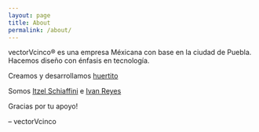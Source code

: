```yaml
---
layout: page
title: About
permalink: /about/
---
```


vectorVcinco® es una empresa Méxicana con base en la ciudad de Puebla. Hacemos diseño
con énfasis en tecnología.


Creamos y desarrollamos [huertito](http://huertito.com)


Somos [Itzel Schiaffini](https://itzelschiaffini.github.io) e [Ivan Reyes](https://darkade.github.io)


Gracias por tu apoyo!

– vectorVcinco
